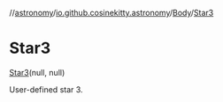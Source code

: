 //[astronomy](../../../../index.md)/[io.github.cosinekitty.astronomy](../../index.md)/[Body](../index.md)/[Star3](index.md)

# Star3

[Star3](index.md)(null, null)

User-defined star 3.


